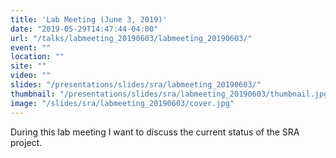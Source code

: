 ```yaml
---
title: 'Lab Meeting (June 3, 2019)'
date: "2019-05-29T14:47:44-04:00"
url: "/talks/labmeeting_20190603/labmeeting_20190603/"
event: ""
location: ""
site: ""
video: ""
slides: "/presentations/slides/sra/labmeeting_20190603/"
thumbnail: "/presentations/slides/sra/labmeeting_20190603/thumbnail.jpg"
image: "/slides/sra/labmeeting_20190603/cover.jpg"
---
```

During this lab meeting I want to discuss the current status of the SRA project. 
